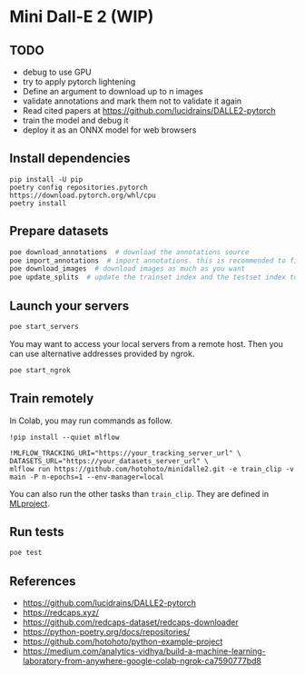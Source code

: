 # Mini Dall-E 2 (WIP)

## TODO

- debug to use GPU
- try to apply pytorch lightening
- Define an argument to download up to n images
- validate annotations and mark them not to validate it again
- Read cited papers at https://github.com/lucidrains/DALLE2-pytorch
- train the model and debug it
- deploy it as an ONNX model for web browsers

## Install dependencies

```
pip install -U pip
poetry config repositories.pytorch https://download.pytorch.org/whl/cpu
poetry install
```

## Prepare datasets

```sh
poe download_annotations  # download the annotations source
poe import_annotations  # import annotations. this is recommended to finish this completely
poe download_images  # download images as much as you want
poe update_splits  # update the trainset index and the testset index to take account of the recently downloaded images
```

## Launch your servers

```sh
poe start_servers
```

You may want to access your local servers from a remote host.
Then you can use alternative addresses provided by ngrok.

```sh
poe start_ngrok
```

## Train remotely

In Colab, you may run commands as follow.

```
!pip install --quiet mlflow

!MLFLOW_TRACKING_URI="https://your_tracking_server_url" \
DATASETS_URL="https://your_datasets_server_url" \
mlflow run https://github.com/hotohoto/minidalle2.git -e train_clip -v main -P n-epochs=1 --env-manager=local
```

You can also run the other tasks than `train_clip`. They are defined in [MLproject](./MLproject).

## Run tests

```bash
poe test
```

## References

- https://github.com/lucidrains/DALLE2-pytorch
- https://redcaps.xyz/
- https://github.com/redcaps-dataset/redcaps-downloader
- https://python-poetry.org/docs/repositories/
- https://github.com/hotohoto/python-example-project
- https://medium.com/analytics-vidhya/build-a-machine-learning-laboratory-from-anywhere-google-colab-ngrok-ca7590777bd8
